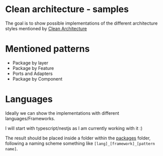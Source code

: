 # Clean architecture - samples

The goal is to show possible implementations of the different architecture styles mentioned by [Clean Architecture](https://www.amazon.de/-/en/Robert-C-Martin/dp/0134494164)

# Mentioned patterns

- Package by layer
- Package by Feature
- Ports and Adapters
- Package by Component

# Languages

Ideally we can show the implementations with different languages/Frameworks.

I will start with typescript/nestjs as I am currently working with it :)

The result should be placed inside a folder within the [packages](packages/) folder, following a naming scheme something like ```[lang]_[framework]_[pattern name]```.
